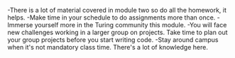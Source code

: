 -There is a lot of material covered in module two so do all the homework, it helps.
-Make time in your schedule to do assignments more than once.
-Immerse yourself more in the Turing community this module.
-You will face new challenges working in a larger group on projects. Take time to plan out your group projects before you start writing code.
-Stay around campus when it's not mandatory class time. There's a lot of knowledge here.
